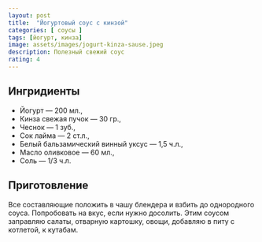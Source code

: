 ```yaml
---
layout: post
title:  "Йогуртовый соус с кинзой"
categories: [ соусы ]
tags: [йогурт, кинза]
image: assets/images/jogurt-kinza-sause.jpeg
description: Полезный свежий соус
rating: 4
---
```


## Ингридиенты  

* Йогурт — 200 мл.,
* Кинза свежая пучок — 30 гр.,
* Чеснок — 1 зуб.,
* Сок лайма — 2 ст.л.,
* Белый бальзамический винный уксус — 1,5 ч.л.,
* Масло оливковое — 60 мл.,
* Соль — 1/3 ч.л.

## Приготовление  

Все составляющие положить в чашу блендера и взбить до однородного соуса. Попробовать на вкус, если нужно досолить.
Этим соусом заправляю салаты, отварную картошку, овощи, добавляю в питу с котлетой, к кутабам.